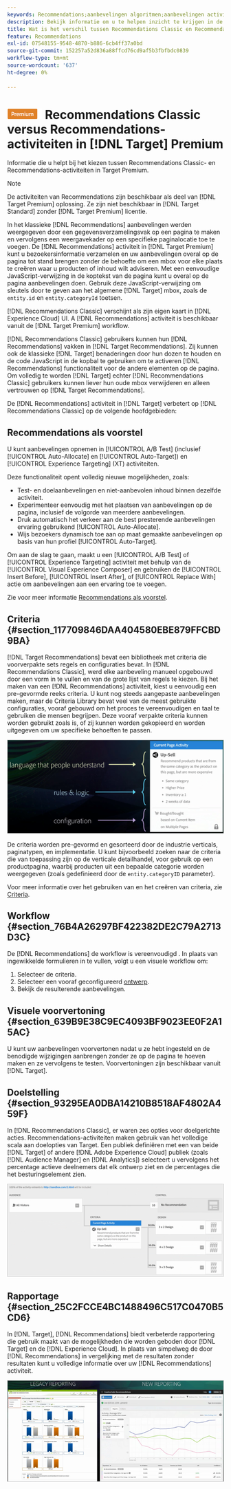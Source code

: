 ```yaml
---
keywords: Recommendations;aanbevelingen algoritmen;aanbevelingen activiteit;aanbevelingen klassieke
description: Bekijk informatie om u te helpen inzicht te krijgen in de verschillen tussen de oude Recommendations Classic en Recommendations activiteiten in [!DNL Target] Premium.
title: Wat is het verschil tussen Recommendations Classic en Recommendations in [!DNL Target] Premium?
feature: Recommendations
exl-id: 07548155-9548-4870-b886-6cb4ff37a0bd
source-git-commit: 152257a52d836a88ffcd76cd9af5b3fbfbdc0839
workflow-type: tm+mt
source-wordcount: '637'
ht-degree: 0%

---
```


# ![PREMIUM](/help/main/assets/premium.png) Recommendations Classic versus Recommendations-activiteiten in [!DNL Target] Premium

Informatie die u helpt bij het kiezen tussen Recommendations Classic- en Recommendations-activiteiten in Target Premium.

>[!NOTE]
>
>De activiteiten van Recommendations zijn beschikbaar als deel van [!DNL Target Premium] oplossing. Ze zijn niet beschikbaar in [!DNL Target Standard] zonder [!DNL Target Premium] licentie.

In het klassieke [!DNL Recommendations] aanbevelingen werden weergegeven door een gegevensverzamelingsvak op een pagina te maken en vervolgens een weergavekader op een specifieke paginalocatie toe te voegen. De [!DNL Recommendations] activiteit in [!DNL Target Premium] kunt u bezoekersinformatie verzamelen en uw aanbevelingen overal op de pagina tot stand brengen zonder de behoefte om een mbox voor elke plaats te creëren waar u producten of inhoud wilt adviseren. Met een eenvoudige JavaScript-verwijzing in de koptekst van de pagina kunt u overal op de pagina aanbevelingen doen. Gebruik deze JavaScript-verwijzing om sleutels door te geven aan het algemene [!DNL Target] mbox, zoals de `entity.id` en `entity.categoryId` toetsen.

[!DNL Recommendations Classic] verschijnt als zijn eigen kaart in [!DNL Experience Cloud] UI. A [!DNL Recommendations] activiteit is beschikbaar vanuit de [!DNL Target Premium] workflow.

[!DNL Recommendations Classic] gebruikers kunnen hun [!DNL Recommendations] vakken in [!DNL Target Recommendations]. Zij kunnen ook de klassieke [!DNL Target] benaderingen door hun dozen te houden en de code JavaScript in de kopbal te gebruiken om te activeren [!DNL Recommendations] functionaliteit voor de andere elementen op de pagina. Om volledig te worden [!DNL Target] echter [!DNL Recommendations Classic] gebruikers kunnen liever hun oude mbox verwijderen en alleen vertrouwen op [!DNL Target Recommendations].

De [!DNL Recommendations] activiteit in [!DNL Target] verbetert op [!DNL Recommendations Classic] op de volgende hoofdgebieden:

## Recommendations als voorstel

U kunt aanbevelingen opnemen in [!UICONTROL A/B Test] (inclusief [!UICONTROL Auto-Allocate] en [!UICONTROL Auto-Target]) en [!UICONTROL Experience Targeting] (XT) activiteiten.

Deze functionaliteit opent volledig nieuwe mogelijkheden, zoals:

* Test- en doelaanbevelingen en niet-aanbevolen inhoud binnen dezelfde activiteit.
* Experimenteer eenvoudig met het plaatsen van aanbevelingen op de pagina, inclusief de volgorde van meerdere aanbevelingen.
* Druk automatisch het verkeer aan de best presterende aanbevelingen ervaring gebruikend [!UICONTROL Auto-Allocate].
* Wijs bezoekers dynamisch toe aan op maat gemaakte aanbevelingen op basis van hun profiel [!UICONTROL Auto-Target].

Om aan de slag te gaan, maakt u een [!UICONTROL A/B Test] of [!UICONTROL Experience Targeting] activiteit met behulp van de [!UICONTROL Visual Experience Composer] en gebruiken de [!UICONTROL Insert Before], [!UICONTROL Insert After], of [!UICONTROL Replace With] actie om aanbevelingen aan een ervaring toe te voegen.

Zie voor meer informatie [Recommendations als voorstel](/help/main/c-recommendations/recommendations-as-an-offer.md).

## Criteria {#section_117709846DAA404580EBE879FFCBD9BA}

[!DNL Target Recommendations] bevat een bibliotheek met criteria die voorverpakte sets regels en configuraties bevat. In [!DNL Recommendations Classic], werd elke aanbeveling manueel opgebouwd door een vorm in te vullen en van de grote lijst van regels te kiezen. Bij het maken van een [!DNL Recommendations] activiteit, kiest u eenvoudig een pre-gevormde reeks criteria. U kunt nog steeds aangepaste aanbevelingen maken, maar de Criteria Library bevat veel van de meest gebruikte configuraties, vooraf gebouwd om het proces te vereenvoudigen en taal te gebruiken die mensen begrijpen. Deze vooraf verpakte criteria kunnen worden gebruikt zoals is, of zij kunnen worden gekopieerd en worden uitgegeven om uw specifieke behoeften te passen.

![](assets/overview_criteria.png)

De criteria worden pre-gevormd en gesorteerd door de industrie verticals, paginatypen, en implementatie. U kunt bijvoorbeeld zoeken naar de criteria die van toepassing zijn op de verticale detailhandel, voor gebruik op een productpagina, waarbij producten uit een bepaalde categorie worden weergegeven (zoals gedefinieerd door de `entity.categoryID` parameter).

Voor meer informatie over het gebruiken van en het creëren van criteria, zie [Criteria](/help/main/c-recommendations/c-algorithms/algorithms.md).

## Workflow {#section_76B4A26297BF422382DE2C79A2713D3C}

De [!DNL Recommendations] de workflow is vereenvoudigd . In plaats van ingewikkelde formulieren in te vullen, volgt u een visuele workflow om:

1. Selecteer de criteria.
1. Selecteer een vooraf geconfigureerd [ontwerp](/help/main/c-recommendations/c-design-overview/create-design.md#task_CC5BD28C364742218C1ACAF0D45E0E14).
1. Bekijk de resulterende aanbevelingen.

## Visuele voorvertoning {#section_639B9E38C9EC4093BF9023EE0F2A15AC}

U kunt uw aanbevelingen voorvertonen nadat u ze hebt ingesteld en de benodigde wijzigingen aanbrengen zonder ze op de pagina te hoeven maken en ze vervolgens te testen. Voorvertoningen zijn beschikbaar vanuit [!DNL Target].

## Doelstelling {#section_93295EA0DBA14210B8518AF4802A459F}

In [!DNL Recommendations Classic], er waren zes opties voor doelgerichte acties. Recommendations-activiteiten maken gebruik van het volledige scala aan doelopties van Target. Een publiek definiëren met een van beide [!DNL Target] of andere [!DNL Adobe Experience Cloud] publiek (zoals [!DNL Audience Manager] en [!DNL Analytics]) selecteert u vervolgens het percentage actieve deelnemers dat elk ontwerp ziet en de percentages die het besturingselement zien.

![](assets/overview_targeting.png)

## Rapportage {#section_25C2FCCE4BC1488496C517C0470B5CD6}

In [!DNL Target], [!DNL Recommendations] biedt verbeterde rapportering die gebruik maakt van de mogelijkheden die worden geboden door [!DNL Target] en de [!DNL Experience Cloud]. In plaats van simpelweg de door [!DNL Recommendations] in vergelijking met de resultaten zonder resultaten kunt u volledige informatie over uw [!DNL Recommendations] activiteit.

![](assets/overview_report.png)
